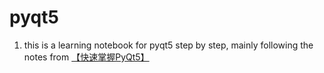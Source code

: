 # pyqt5
1. this is a learning notebook for pyqt5 step by step, mainly following the notes from [【快速掌握PyQt5】](https://zhuanlan.zhihu.com/p/75673557)